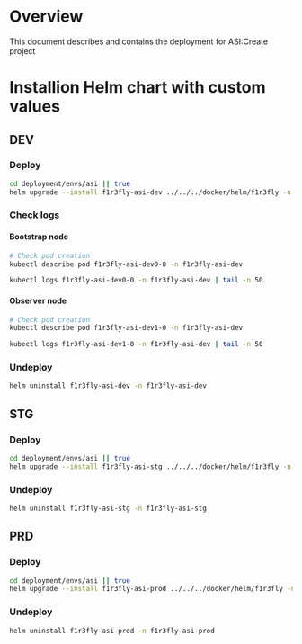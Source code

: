 # Overview
This document describes and contains the deployment for ASI:Create project

# Installion Helm chart with custom values
## DEV
### Deploy
```sh
cd deployment/envs/asi || true
helm upgrade --install f1r3fly-asi-dev ../../../docker/helm/f1r3fly -n f1r3fly-asi-dev --create-namespace -f ./helm-values.yaml
```
### Check logs
#### Bootstrap node
```sh
# Check pod creation
kubectl describe pod f1r3fly-asi-dev0-0 -n f1r3fly-asi-dev
```
```sh
kubectl logs f1r3fly-asi-dev0-0 -n f1r3fly-asi-dev | tail -n 50
```
#### Observer node
```sh
# Check pod creation
kubectl describe pod f1r3fly-asi-dev1-0 -n f1r3fly-asi-dev
```
```sh
kubectl logs f1r3fly-asi-dev1-0 -n f1r3fly-asi-dev | tail -n 50
```

### Undeploy
```sh
helm uninstall f1r3fly-asi-dev -n f1r3fly-asi-dev
```
## STG
### Deploy
```sh
cd deployment/envs/asi || true
helm upgrade --install f1r3fly-asi-stg ../../../docker/helm/f1r3fly -n f1r3fly-asi-stg --create-namespace -f ./helm-values.yaml
```
### Undeploy
```sh
helm uninstall f1r3fly-asi-stg -n f1r3fly-asi-stg
```
## PRD
### Deploy
```sh
cd deployment/envs/asi || true
helm upgrade --install f1r3fly-asi-prod ../../../docker/helm/f1r3fly -n f1r3fly-asi-prod --create-namespace -f ./helm-values.yaml
```
### Undeploy
```sh
helm uninstall f1r3fly-asi-prod -n f1r3fly-asi-prod
```





